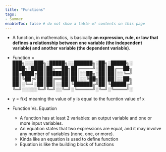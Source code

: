 ```yaml
---
title: "Functions"
tags: 
- Summer
enableToc: false # do not show a table of contents on this page
---
```


- A function, in mathematics, is basically **an expression, rule, or law that defines a relationship between one variable (the independent variable) and another variable (the dependent variable)**.

- Function =  
███╗░░░███╗░█████╗░░██████╗░██╗░█████╗░ 
████╗░████║██╔══██╗██╔════╝░██║██╔══██╗
██╔████╔██║███████║██║░░██╗░██║██║░░╚═╝
██║╚██╔╝██║██╔══██║██║░░╚██╗██║██║░░██╗
██║░╚═╝░██║██║░░██║╚██████╔╝██║╚█████╔╝
╚═╝░░░░░╚═╝╚═╝░░╚═╝░╚═════╝░╚═╝░╚════╝░

- y = f(x) meaning the value of y is equal to the fucntion value of x
  
- Function Vs. Equation
	- A function has at least 2 variables: an output variable and one or more input variables.
	- An equation states that two expressions are equal, and it may involve any number of variables (none, one, or more).
	- Kinda like an equation is used to define function
	- Equation is like the building block of functions





